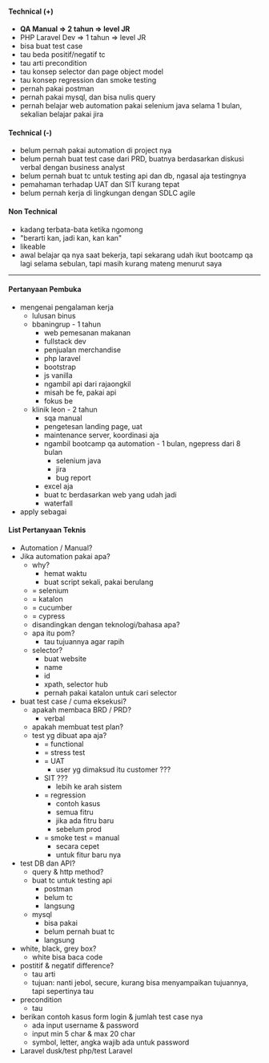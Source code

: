 #### Technical (+) 

- **QA Manual => 2 tahun => level JR**  
- PHP Laravel Dev => 1 tahun => level JR 
- bisa buat test case
- tau beda positif/negatif tc
- tau arti precondition
- tau konsep selector dan page object model
- tau konsep regression dan smoke testing
- pernah pakai postman
- pernah pakai mysql, dan bisa nulis query
- pernah belajar web automation pakai selenium java selama 1 bulan, sekalian belajar pakai jira

#### Technical (-)  

- belum pernah pakai automation di project nya
- belum pernah buat test case dari PRD, buatnya berdasarkan diskusi verbal dengan business analyst
- belum pernah buat tc untuk testing api dan db, ngasal aja testingnya
- pemahaman terhadap UAT dan SIT kurang tepat
- belum pernah kerja di lingkungan dengan SDLC agile

#### Non Technical  

- kadang terbata-bata ketika ngomong
- "berarti kan, jadi kan, kan kan"
- likeable
- awal belajar qa nya saat bekerja, tapi sekarang udah ikut bootcamp qa lagi selama sebulan, tapi masih kurang mateng menurut saya

---

#### Pertanyaan Pembuka

- mengenai pengalaman kerja  
	- lulusan binus
	- bbaningrup - 1 tahun
		- web pemesanan makanan
		- fullstack dev
		- penjualan merchandise
		- php laravel
		- bootstrap
		- js vanilla
		- ngambil api dari rajaongkil
		- misah be fe, pakai api
		- fokus be
	- klinik leon - 2 tahun
		- sqa manual
		- pengetesan landing page, uat
		- maintenance server, koordinasi aja
		- ngambil bootcamp qa automation - 1 bulan, ngepress dari 8 bulan
			- selenium java
			- jira
			- bug report
		- excel aja
		- buat tc berdasarkan web yang udah jadi
		- waterfall
- apply sebagai


#### List Pertanyaan Teknis

- Automation / Manual?  
- Jika automation pakai apa?
	- why?
		- hemat waktu
		- buat script sekali, pakai berulang
	- = selenium
	- = katalon
	- = cucumber
	- = cypress
	- disandingkan dengan teknologi/bahasa apa?
	- apa itu pom?
		- tau tujuannya agar rapih
	- selector?
		- buat website
		- name
		- id
		- xpath, selector hub
		- pernah pakai katalon untuk cari selector
- buat test case / cuma eksekusi?
	- apakah membaca BRD / PRD?
		- verbal
	- apakah membuat test plan?
	- test yg dibuat apa aja?
		- = functional
		- = stress test
		- = UAT
			- user yg dimaksud itu customer ???
		- SIT ???
			- lebih ke arah sistem
		- = regression
			- contoh kasus
			- semua fitru
			- jika ada fitru baru
			- sebelum prod
		- = smoke test = manual
			- secara cepet
			- untuk fitur baru nya
- test DB dan API?
	- query & http method?
	- buat tc untuk testing api
		- postman
		- belum tc
		- langsung
	- mysql
		- bisa pakai
		- belum pernah buat tc
		- langsung
- white, black, grey box?
	- white bisa baca code
- postitif & negatif difference?
	- tau arti
	- tujuan: nanti jebol, secure, kurang bisa menyampaikan tujuannya, tapi sepertinya tau
- precondition
	- tau
- berikan contoh kasus form login & jumlah test case nya
	- ada input username & password
	- input min 5 char & max 20 char
	- symbol, letter, angka wajib ada untuk password
- Laravel dusk/test php/test Laravel